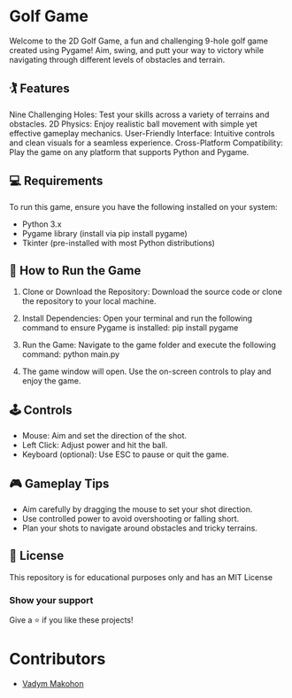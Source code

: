 # Golf Game

Welcome to the 2D Golf Game, a fun and challenging 9-hole golf game created using Pygame! Aim, swing, and putt your way to victory while navigating through different levels of obstacles and terrain.

## 🏌️ Features

Nine Challenging Holes: Test your skills across a variety of terrains and obstacles.
2D Physics: Enjoy realistic ball movement with simple yet effective gameplay mechanics.
User-Friendly Interface: Intuitive controls and clean visuals for a seamless experience.
Cross-Platform Compatibility: Play the game on any platform that supports Python and Pygame.

## 💻 Requirements

To run this game, ensure you have the following installed on your system:

- Python 3.x
- Pygame library (install via pip install pygame)
- Tkinter (pre-installed with most Python distributions)

## 🚀 How to Run the Game

1. Clone or Download the Repository: Download the source code or clone the repository to your local machine.

2. Install Dependencies: Open your terminal and run the following command to ensure Pygame is installed:
pip install pygame
3. Run the Game: Navigate to the game folder and execute the following command: python main.py
4. The game window will open. Use the on-screen controls to play and enjoy the game.

## 🕹️ Controls

- Mouse: Aim and set the direction of the shot.
- Left Click: Adjust power and hit the ball.
- Keyboard (optional): Use ESC to pause or quit the game.

## 🎮 Gameplay Tips

- Aim carefully by dragging the mouse to set your shot direction.
- Use controlled power to avoid overshooting or falling short.
- Plan your shots to navigate around obstacles and tricky terrains.

## 📜 License

This repository is for educational purposes only and has an MIT License

### Show your support

Give a ⭐ if you like these projects!

# Contributors

- [Vadym Makohon](https://github.com/VadymMakohon)
